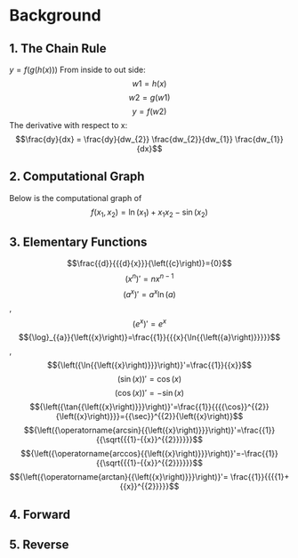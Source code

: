 # Background


## 1. The Chain Rule
$y = f(g(h(x)))$
From inside to out side: 
$$w1 = h(x)$$
$$w2 = g(w1)$$
$$y = f(w2)$$
The derivative with respect to x: 
$$\frac{dy}{dx} = \frac{dy}{dw_{2}} \frac{dw_{2}}{dw_{1}} \frac{dw_{1}}{dx}$$ 

## 2. Computational Graph
Below is the computational graph of $$f(x_{1}, x_{2}) = \ln(x_{1}) + x_{1}x_{2} - \sin(x_{2})$$


## 3. Elementary Functions
$$\frac{{d}}{{{d}{x}}}{\left({c}\right)}={0}$$
$${\left({{x}}^{{n}}\right)}'={n}{{x}}^{{{n}-{1}}}$$
$${\left({{a}}^{{x}}\right)}'={{a}}^{{x}}{\ln{{\left({a}\right)}}}$$, $${{{{\left({{e}}^{{x}}\right)}'={{e}}^{{x}}}}}$$
$${\log}_{{a}}{\left({x}\right)}=\frac{{1}}{{{x}{\ln{{\left({a}\right)}}}}}$$, $${\left({\ln{{\left({x}\right)}}}\right)}'=\frac{{1}}{{x}}$$
$${\left({\sin{{\left({x}\right)}}}\right)}'={\cos{{\left({x}\right)}}}$$
$${\left({\cos{{\left({x}\right)}}}\right)}'=-{\sin{{\left({x}\right)}}}$$
$${\left({\tan{{\left({x}\right)}}}\right)}'=\frac{{1}}{{{{\cos}}^{{2}}{\left({x}\right)}}}={{\sec}}^{{2}}{\left({x}\right)}$$
$${\left({\operatorname{arcsin}{{\left({x}\right)}}}\right)}'=\frac{{1}}{{\sqrt{{{1}-{{x}}^{{2}}}}}}$$
$${\left({\operatorname{arccos}{{\left({x}\right)}}}\right)}'=-\frac{{1}}{{\sqrt{{{1}-{{x}}^{{2}}}}}}$$
$${\left({\operatorname{arctan}{{\left({x}\right)}}}\right)}'= \frac{{1}}{{{{1}+{{x}}^{{2}}}}}$$


## 4. Forward 

## 5. Reverse 


